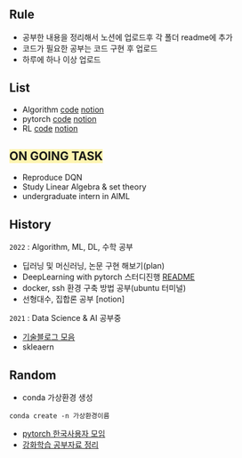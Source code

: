 ## Rule
- 공부한 내용을 정리해서 노션에 업로드후 각 폴더 readme에 추가
- 코드가 필요한 공부는 코드 구현 후 업로드
- 하루에 하나 이상 업로드

## List
- Algorithm [code](https://github.com/hsh6449/TIL/tree/main/Algorithm) [notion](https://www.notion.so/Algorithm-91ce279f1b1949499a7ba5067cf7775a)
- pytorch [code](https://github.com/hsh6449/TIL/tree/main/pytorch%20%26%20tensorflow) [notion](https://www.notion.so/DeepLearning-4dd82dbd54e74ee19180d7f50ded6d55)
- RL [code](https://github.com/hsh6449/TIL/tree/main/AI/RL) [notion](https://www.notion.so/Reinforcement-Learning-f549b80d40a1469897937d7bc987fcb3)

## <span style='background-color:#fff5b1'> ON GOING TASK </span>
- Reproduce DQN
- Study Linear Algebra & set theory
- undergraduate intern in AIML

## History
`2022` : Algorithm, ML, DL, 수학 공부
- 딥러닝 및 머신러닝, 논문 구현 해보기(plan) 
- DeepLearning with pytorch 스터디진행 [README](https://github.com/hsh6449/TIL/tree/main/pytorch%20%26%20tensorflow)
- docker, ssh 환경 구축 방법 공부(ubuntu 터미널)
- 선형대수, 집합론 공부 [notion]

`2021` : Data Science & AI 공부중
- [기술블로그 모음](https://github.com/seonggwonyoon/techblog)
- skleaern

## Random
- conda 가상환경 생성

```
conda create -n 가상환경이름
```
- [pytorch 한국사용자 모임](https://tutorials.pytorch.kr/)
- [강화학습 공부자료 정리](https://mclearninglab.tistory.com/49)
